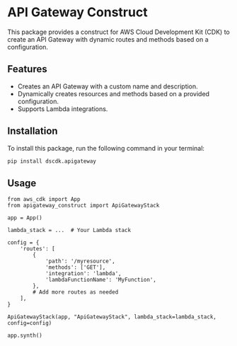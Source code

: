 # API Gateway Construct

This package provides a construct for AWS Cloud Development Kit (CDK) to create an API Gateway with dynamic routes and methods based on a configuration.

## Features

- Creates an API Gateway with a custom name and description.
- Dynamically creates resources and methods based on a provided configuration.
- Supports Lambda integrations.

## Installation

To install this package, run the following command in your terminal:

```bash
pip install dscdk.apigateway
```

## Usage

```
from aws_cdk import App
from apigateway_construct import ApiGatewayStack

app = App()

lambda_stack = ...  # Your Lambda stack

config = {
    'routes': [
        {
            'path': '/myresource',
            'methods': ['GET'],
            'integration': 'lambda',
            'lambdaFunctionName': 'MyFunction',
        },
        # Add more routes as needed
    ],
}

ApiGatewayStack(app, "ApiGatewayStack", lambda_stack=lambda_stack, config=config)

app.synth()
```
